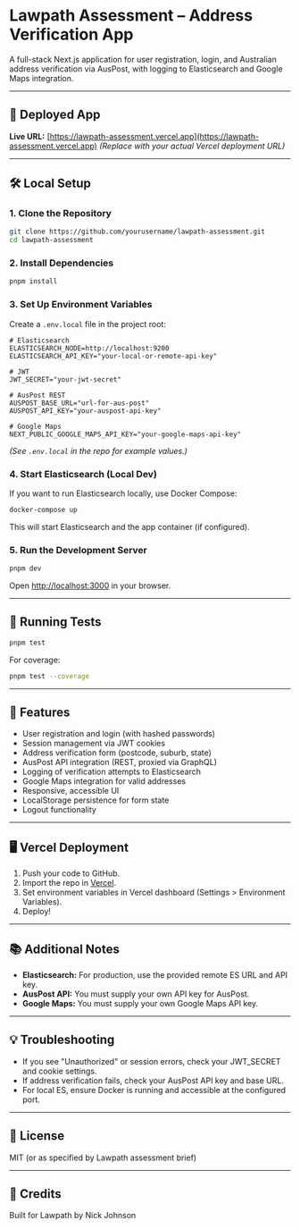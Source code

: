 # Lawpath Assessment – Address Verification App

A full-stack Next.js application for user registration, login, and Australian address verification via AusPost, with logging to Elasticsearch and Google Maps integration.

---

## 🚀 Deployed App

**Live URL:**
[https://lawpath-assessment.vercel.app](https://lawpath-assessment.vercel.app)
_(Replace with your actual Vercel deployment URL)_

---

## 🛠️ Local Setup

### 1. Clone the Repository

```bash
git clone https://github.com/yourusername/lawpath-assessment.git
cd lawpath-assessment
```

### 2. Install Dependencies

```bash
pnpm install
```

### 3. Set Up Environment Variables

Create a `.env.local` file in the project root:

```env
# Elasticsearch
ELASTICSEARCH_NODE=http://localhost:9200
ELASTICSEARCH_API_KEY="your-local-or-remote-api-key"

# JWT
JWT_SECRET="your-jwt-secret"

# AusPost REST
AUSPOST_BASE_URL="url-for-aus-post"
AUSPOST_API_KEY="your-auspost-api-key"

# Google Maps
NEXT_PUBLIC_GOOGLE_MAPS_API_KEY="your-google-maps-api-key"
```

_(See `.env.local` in the repo for example values.)_

### 4. Start Elasticsearch (Local Dev)

If you want to run Elasticsearch locally, use Docker Compose:

```bash
docker-compose up
```

This will start Elasticsearch and the app container (if configured).

### 5. Run the Development Server

```bash
pnpm dev
```

Open [http://localhost:3000](http://localhost:3000) in your browser.

---

## 🧪 Running Tests

```bash
pnpm test
```

For coverage:

```bash
pnpm test --coverage
```

---

## 📝 Features

- User registration and login (with hashed passwords)
- Session management via JWT cookies
- Address verification form (postcode, suburb, state)
- AusPost API integration (REST, proxied via GraphQL)
- Logging of verification attempts to Elasticsearch
- Google Maps integration for valid addresses
- Responsive, accessible UI
- LocalStorage persistence for form state
- Logout functionality

---

## 🖥️ Vercel Deployment

1. Push your code to GitHub.
2. Import the repo in [Vercel](https://vercel.com).
3. Set environment variables in Vercel dashboard (Settings > Environment Variables).
4. Deploy!

---

## 📚 Additional Notes

- **Elasticsearch:**
  For production, use the provided remote ES URL and API key.
- **AusPost API:**
  You must supply your own API key for AusPost.
- **Google Maps:**
  You must supply your own Google Maps API key.

---

## 💡 Troubleshooting

- If you see "Unauthorized" or session errors, check your JWT_SECRET and cookie settings.
- If address verification fails, check your AusPost API key and base URL.
- For local ES, ensure Docker is running and accessible at the configured port.

---

## 📄 License

MIT (or as specified by Lawpath assessment brief)

---

## 🙏 Credits

Built for Lawpath by Nick Johnson
